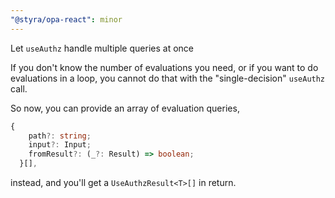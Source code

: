 ```yaml
---
"@styra/opa-react": minor
---
```


Let `useAuthz` handle multiple queries at once

If you don't know the number of evaluations you need, or if you want to do evaluations in a loop, you cannot do that with the "single-decision" `useAuthz` call.

So now, you can provide an array of evaluation queries,
```ts
{
    path?: string;
    input?: Input;
    fromResult?: (_?: Result) => boolean;
  }[],
```
instead, and you'll get a `UseAuthzResult<T>[]` in return.
